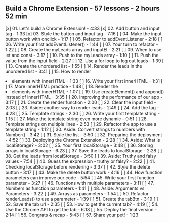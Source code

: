 
Build a Chrome Extension - 57 lessons - 2 hours 52 min
 - 
[x] 01. Let's build a Chrome Extension! - 4:33
[x] 02. Add button and input tag - 1:33
[x] 03. Style the button and input tag - 7:16
[ ] 04. Make the input button work with onclick - 1:17
[ ] 05. Refactor to addEventListener - 2:18
[ ] 06. Write your first addEventListener() - 1:44
[ ] 07. Your turn to refactor - 1:22
[ ] 08. Create the myLeads array and inputEl - 2:21
[ ] 09. When to use let and const - 3:17
[ ] 10. Push to the myLeads array - 1:10
[ ] 11. Push the value from the input field - 2:27
[ ] 12. Use a for loop to log out leads - 1:39
[ ] 13. Create the unordered list - 1:55
[ ] 14. Render the leads in the unordered list - 3:41
[ ] 15. How to render <li> elements with innerHTML - 1:33
[ ] 16. Write your first innerHTML - 1:31
[ ] 17. More innerHTML practice - 1:48
[ ] 18. Render the <li> elements with innerHTML - 1:07
[ ] 19. Use createElement() and append() instead of innerHTML - 3:35
[ ] 20. Improving the performance of our app - 3:17
[ ] 21. Create the render function - 2:00
[ ] 22. Clear the input field - 2:03
[ ] 23. Aside: another way to render leads - 2:49
[ ] 24. Add the <a> tag - 4:28
[ ] 25. Template strings - 2:30
[ ] 26. Write your first template string - 1:15
[ ] 27. Make the template string even more dynamic - 0:51
[ ] 28. Template strings on multiple lines - 2:53
[ ] 29. Refactor the app to use a template string - 1:12
[ ] 30. Aside: Convert strings to numbers with Number() - 3:42
[ ] 31. Style the list - 3:50
[ ] 32. Preparing the deployment - 4:52
[ ] 33. Deploying the Chrome Extension - 2:28
[ ] 34. Aside: What is localStorage? - 3:02
[ ] 35. Your first localStorage - 3:48
[ ] 36. Storing arrays in localStorage - 6:23
[ ] 37. Save the leads to localStorage - 2:28
[ ] 38. Get the leads from localStorage - 3:50
[ ] 39. Aside: Truthy and falsy values - 7:54
[ ] 40. Guess the expression - truthy or falsy? - 2:22
[ ] 41. Checking localStorage before rendering - 3:37
[ ] 42. Style the delete button - 3:17
[ ] 43. Make the delete button work - 4:16
[ ] 44. How function parameters can improve our code - 5:54
[ ] 45. Write your first function parameter - 3:27
[ ] 46. Functions with multiple parameters - 3:11
[ ] 47. Numbers as function parameters - 1:41
[ ] 48. Aside: Arguments vs Parameters - 3:22
[ ] 49. Arrays as parameters - 1:54
[ ] 50. Refactor renderLeads() to use a parameter - 1:39
[ ] 51. Create the tabBtn - 3:19
[ ] 52. Save the tab url - 2:35
[ ] 53. How to get the current tab? - 4:19
[ ] 54. Use the Chrome API to get the tab - 6:18
[ ] 55. Deploy the final version - 2:14
[ ] 56. Congrats & recap - 5:43
[ ] 57. Share your pet! - 1:23